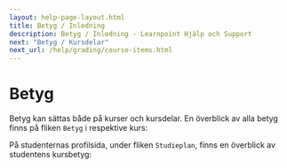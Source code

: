 ```yaml
---
layout: help-page-layout.html
title: Betyg / Inledning
description: Betyg / Inledning - Learnpoint Hjälp och Support
next: "Betyg / Kursdelar"
next_url: /help/grading/course-items.html
---
```


# Betyg

<!-- only-in-swedish.html -->

Betyg kan sättas både på kurser och kursdelar. En överblick av alla betyg finns på fliken `Betyg` i respektive kurs:

<!-- desktop-screenshot.html, { src: "_assets/gradebook.png", alt: "Betygsfliken", theme: "light" } -->


På studenternas profilsida, under fliken `Studieplan`, finns en överblick av studentens kursbetyg:

<!-- desktop-screenshot.html, { src: "_assets/student-grades.png", alt: "Studentens studieplan", theme: "light" } -->